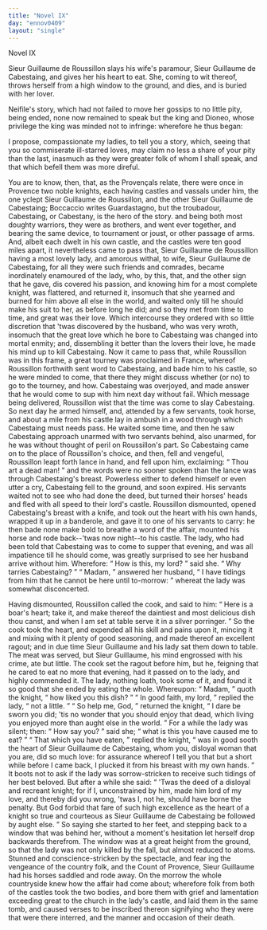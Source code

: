 ```yaml
---
title: "Novel IX"
day: "ennov0409"
layout: "single"
---
```

<html>
 <head>
 </head>
 <body>
  <div id="nov0409" type="novella" who="filostrato">
   <head>
    Novel IX
   </head>
   <argument>
    <p>
     <milestone id="p04090001"/>
     <!--(i)-->
     Sieur Guillaume de Roussillon slays his wife's paramour,
 Sieur Guillaume de Cabestaing, and gives her his
 heart to eat. She, coming to wit thereof, throws
 herself from a high window to the ground, and dies,
	and is buried with her lover.
     <!--(/i)-->
    </p>
   </argument>
   <div3 type="commentary" who="author">
    <p>
     <milestone id="p04090002"/>
     <!--(sc)-->
     Neifile's
     <!--(/sc)-->
     story, which had not failed to
	move her gossips to no
	little pity, being ended, none now remained to speak but the king
	and Dioneo, whose privilege the king was minded not to infringe:
	wherefore he thus began:
    </p>
   </div3>
   <div3 type="commentary" who="filostrato">
    <p>
     <milestone id="p04090003"/>
     I propose, compassionate my ladies, to
	tell you a story, which, seeing that you so commiserate ill-starred
	loves, may claim no less a share of your pity than the last, inasmuch
	as they were greater folk of whom I shall speak, and that which
	befell them was more direful.
    </p>
   </div3>
   <p>
    <milestone id="p04090004"/>
    You are to know, then, that, as the Proven&ccedil;als relate, there
 were once in Provence two noble knights, each having castles and
 vassals under him, the one yclept Sieur Guillaume de Roussillon,
 and the other Sieur Guillaume de Cabestaing;
    <note>
     Boccaccio writes
 Guardastagno, but the troubadour, Cabestaing, or
	Cabestany, is the hero of the story.
    </note>
    <milestone id="p04090005"/>
    and being both
 most doughty warriors, they were as brothers, and went ever together,
 and bearing the same device, to tournament or joust, or
 other passage of arms.
    <milestone id="p04090006"/>
    And, albeit each dwelt in his own castle,
 and the castles were ten good miles apart, it nevertheless came to
 pass that, Sieur Guillaume de Roussillon having a most lovely lady,
 and amorous withal, to wife, Sieur Guillaume de Cabestaing, for all
 they were such friends and comrades, became inordinately enamoured
 of the lady, who, by this, that, and the other sign that he gave,
 dis
    <pb n="319"/>
    covered
 his passion,
    <milestone id="p04090007"/>
    and knowing him for a most complete knight,
 was flattered, and returned it, insomuch that she yearned and burned
 for him above all else in the world, and waited only till he should
 make his suit to her, as before long he did; and so they met from
 time to time, and great was their love.
    <milestone id="p04090008"/>
    Which intercourse they
 ordered with so little discretion that 'twas discovered by the husband,
 who was very wroth, insomuch that the great love which he bore to
 Cabestaing was changed into mortal enmity; and, dissembling it
 better than the lovers their love, he made his mind up to kill Cabestaing.
    <milestone id="p04090009"/>
    Now it came to pass that, while Roussillon was in this
 frame, a great tourney was proclaimed in France, whereof Roussillon
 forthwith sent word to Cabestaing, and bade him to his castle, so he
 were minded to come, that there they might discuss whether (or no)
 to go to the tourney, and how. Cabestaing was overjoyed, and
 made answer that he would come to sup with him next day without
 fail.
    <milestone id="p04090010"/>
    Which message being delivered, Roussillon wist that the
 time was come to slay Cabestaing. So next day he armed himself,
 and, attended by a few servants, took horse, and about a mile from
 his castle lay in ambush in a wood through which Cabestaing must
 needs pass.
    <milestone id="p04090011"/>
    He waited some time, and then he saw Cabestaing
 approach unarmed with two servants behind, also unarmed, for he
 was without thought of peril on Roussillon's part. So Cabestaing
 came on to the place of Roussillon's choice, and then, fell and vengeful,
 Roussillon leapt forth lance in hand, and fell upon him, exclaiming:
    <q direct="unspecified">
     Thou art a dead man!
    </q>
    and the words were no sooner
 spoken than the lance was through Cabestaing's breast.
    <milestone id="p04090012"/>
    Powerless
 either to defend himself or even utter a cry, Cabestaing fell to the
 ground, and soon expired. His servants waited not to see who had
 done the deed, but turned their horses' heads and fled with all speed
 to their lord's castle.
    <milestone id="p04090013"/>
    Roussillon dismounted, opened Cabestaing's
 breast with a knife, and took out the heart with his own hands,
 wrapped it up in a banderole, and gave it to one of his servants to
 carry: he then bade none make bold to breathe a word of the affair,
 mounted his horse and rode back--'twas now night--to his castle.
    <milestone id="p04090014"/>
    The lady, who had been told that Cabestaing was to come to supper
 that evening, and was all impatience till he should come, was greatly
 surprised to see her husband arrive without him. Wherefore:
    <q direct="unspecified">
     How is this, my lord?
    </q>
    said she.
    <q direct="unspecified">
     Why tarries Cabestaing?
    </q>
    <pb n="320"/>
    <milestone id="p04090015"/>
    <q direct="unspecified">
     Madam,
    </q>
    answered her husband,
    <q direct="unspecified">
     I have tidings from him that he
 cannot be here until to-morrow:
    </q>
    whereat the lady was somewhat
 disconcerted.
   </p>
   <p>
    <milestone id="p04090016"/>
    Having dismounted, Roussillon called the cook, and said to him:
    <q direct="unspecified">
     Here is a boar's heart; take it, and make thereof the daintiest
 and most delicious dish thou canst, and when I am set at table serve
 it in a silver porringer.
    </q>
    So the cook took the heart, and expended
 all his skill and pains upon it, mincing it and mixing with it plenty
 of good seasoning, and made thereof an excellent ragout;
    <milestone id="p04090017"/>
    and in due
 time Sieur Guillaume and his lady sat them down to table. The
 meat was served, but Sieur Guillaume, his mind engrossed with his
 crime, ate but little. The cook set the ragout before him, but he,
 feigning that he cared to eat no more that evening, had it passed on
 to the lady, and highly commended it. The lady, nothing loath,
 took some of it, and found it so good that she ended by eating the
 whole.
    <milestone id="p04090018"/>
    Whereupon:
    <q direct="unspecified">
     Madam,
    </q>
    quoth the knight,
    <q direct="unspecified">
     how liked
 you this dish?
    </q>
    <milestone id="p04090019"/>
    <q direct="unspecified">
     In good faith, my lord,
    </q>
    replied the lady,
    <q direct="unspecified">
     not
 a little.
    </q>
    <milestone id="p04090020"/>
    <q direct="unspecified">
     So help me, God,
    </q>
    returned the knight,
    <q direct="unspecified">
     I dare be
 sworn you did; 'tis no wonder that you should enjoy that dead, which
 living you enjoyed more than aught else in the world.
    </q>
    <milestone id="p04090021"/>
    For a while
 the lady was silent; then:
    <q direct="unspecified">
     How say you?
    </q>
    said she;
    <q direct="unspecified">
     what is
 this you have caused me to eat?
    </q>
    <milestone id="p04090022"/>
    <q direct="unspecified">
     That which you have eaten,
    </q>
    replied the knight,
    <q direct="unspecified">
     was in good sooth the heart of Sieur Guillaume
 de Cabestaing, whom you, disloyal woman that you are, did so much
 love: for assurance whereof I tell you that but a short while before
 I came back, I plucked it from his breast with my own hands.
    </q>
    <milestone id="p04090023"/>
    It
 boots not to ask if the lady was sorrow-stricken to receive such tidings
 of her best beloved. But after a while she said:
    <q direct="unspecified">
     'Twas the deed
 of a disloyal and recreant knight; for if I, unconstrained by him, made
 him lord of my love, and thereby did you wrong, 'twas I, not he,
 should have borne the penalty. But God forbid that fare of such
 high excellence as the heart of a knight so true and courteous as Sieur
 Guillaume de Cabestaing be followed by aught else.
    </q>
    <milestone id="p04090024"/>
    So saying she
 started to her feet, and stepping back to a window that was behind
 her, without a moment's hesitation let herself drop backwards
 therefrom. The window was at a great height from the ground, so
 that the lady was not only killed by the fall, but almost reduced to
 atoms. Stunned and conscience-stricken by the spectacle, and fear
    <pb n="321"/>
    ing
 the vengeance of the country folk, and the Count of Provence,
 Sieur Guillaume had his horses saddled and rode away.
    <milestone id="p04090025"/>
    On the
 morrow the whole countryside knew how the affair had come about;
 wherefore folk from both of the castles took the two bodies, and bore
 them with grief and lamentation exceeding great to the church in the
 lady's castle, and laid them in the same tomb, and caused verses to
 be inscribed thereon signifying who they were that were there
 interred, and the manner and occasion of their death.
   </p>
  </div>
 </body>
</html>